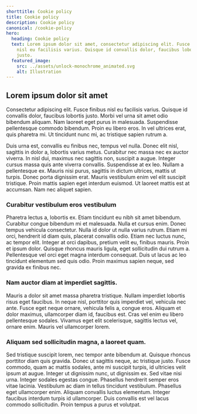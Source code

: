 ```yaml
---
shorttitle: Cookie policy
title: Cookie policy
description: Cookie policy
canonical: /cookie-policy
hero:
  heading: Cookie policy
  text: Lorem ipsum dolor sit amet, consectetur adipiscing elit. Fusce finibus
    nisl eu facilisis varius. Quisque id convallis dolor, faucibus lobortis
    justo.
  featured_image:
    src: ../assets/unlock-monochrome_animated.svg
    alt: Illustration
---
```

## Lorem ipsum dolor sit amet

Consectetur adipiscing elit. Fusce finibus nisl eu facilisis varius. Quisque id convallis dolor, faucibus lobortis justo. Morbi vel urna sit amet odio bibendum aliquam. Nam laoreet eget purus in malesuada. Suspendisse pellentesque commodo bibendum. Proin eu libero eros. In vel ultrices erat, quis pharetra mi. Ut tincidunt nunc mi, ac tristique sapien rutrum a.

Duis urna est, convallis eu finibus nec, tempus vel nulla. Donec elit nisl, sagittis in dolor a, lobortis varius metus. Curabitur nec massa nec ex auctor viverra. In nisl dui, maximus nec sagittis non, suscipit a augue. Integer cursus massa quis ante viverra convallis. Suspendisse at ex leo. Nullam a pellentesque ex. Mauris nisi purus, sagittis in dictum ultrices, mattis ut turpis. Donec porta dignissim erat. Mauris vestibulum enim vel elit suscipit tristique. Proin mattis sapien eget interdum euismod. Ut laoreet mattis est at accumsan. Nam nec aliquet sapien.

### Curabitur vestibulum eros vestibulum

Pharetra lectus a, lobortis ex. Etiam tincidunt eu nibh sit amet bibendum. Curabitur congue bibendum mi et malesuada. Nulla et cursus enim. Donec tempus vehicula consectetur. Nulla id dolor ut nulla varius rutrum. Etiam mi orci, hendrerit id diam quis, placerat convallis odio. Etiam nec luctus nunc, ac tempor elit. Integer at orci dapibus, pretium velit eu, finibus mauris. Proin et ipsum dolor. Quisque rhoncus mauris ligula, eget sollicitudin dui rutrum a. Pellentesque vel orci eget magna interdum consequat. Duis ut lacus ac leo tincidunt elementum sed quis odio. Proin maximus sapien neque, sed gravida ex finibus nec.

### Nam auctor diam at imperdiet sagittis.

Mauris a dolor sit amet massa pharetra tristique. Nullam imperdiet lobortis risus eget faucibus. In neque nisl, porttitor quis imperdiet vel, vehicula nec ante. Fusce eget neque ornare, vehicula felis a, congue eros. Aliquam et dolor maximus, ullamcorper diam id, faucibus est. Cras vel enim eu libero pellentesque sodales. Vivamus eget elit scelerisque, sagittis lectus vel, ornare enim. Mauris vel ullamcorper lorem.

### Aliquam sed sollicitudin magna, a laoreet quam.

Sed tristique suscipit lorem, nec tempor ante bibendum at. Quisque rhoncus porttitor diam quis gravida. Donec ut sagittis neque, ac tristique justo. Fusce commodo, quam ac mattis sodales, ante mi suscipit turpis, id ultricies velit ipsum at augue. Integer ut dignissim nunc, ut dignissim ex. Sed vitae nisi urna. Integer sodales egestas congue. Phasellus hendrerit semper eros vitae lacinia. Vestibulum ac diam in tellus tincidunt vestibulum. Phasellus eget ullamcorper enim. Aliquam convallis luctus elementum. Integer faucibus interdum turpis id ullamcorper. Duis convallis est vel lacus commodo sollicitudin. Proin tempus a purus et volutpat.